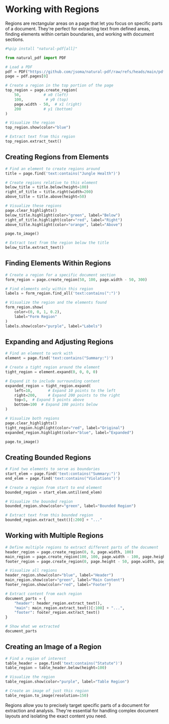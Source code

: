 # Working with Regions

Regions are rectangular areas on a page that let you focus on specific parts of a document. They're perfect for extracting text from defined areas, finding elements within certain boundaries, and working with document sections.

```python
#%pip install "natural-pdf[all]"
```

```python
from natural_pdf import PDF

# Load a PDF
pdf = PDF("https://github.com/jsoma/natural-pdf/raw/refs/heads/main/pdfs/01-practice.pdf")
page = pdf.pages[0]

# Create a region in the top portion of the page
top_region = page.create_region(
    50,          # x0 (left)
    100,          # y0 (top)
    page.width - 50,  # x1 (right)
    200          # y1 (bottom)
)

# Visualize the region
top_region.show(color="blue")
```

```python
# Extract text from this region
top_region.extract_text()
```

## Creating Regions from Elements

```python
# Find an element to create regions around
title = page.find('text:contains("Jungle Health")')

# Create regions relative to this element
below_title = title.below(height=100)
right_of_title = title.right(width=200) 
above_title = title.above(height=50)

# Visualize these regions
page.clear_highlights()
below_title.highlight(color="green", label="Below")
right_of_title.highlight(color="red", label="Right")
above_title.highlight(color="orange", label="Above")

page.to_image()
```

```python
# Extract text from the region below the title
below_title.extract_text()
```

## Finding Elements Within Regions

```python
# Create a region for a specific document section
form_region = page.create_region(50, 100, page.width - 50, 300)

# Find elements only within this region
labels = form_region.find_all('text:contains(":")') 

# Visualize the region and the elements found
form_region.show(
    color=(0, 0, 1, 0.2),
    label="Form Region"
)
labels.show(color="purple", label="Labels")
```

## Expanding and Adjusting Regions

```python
# Find an element to work with
element = page.find('text:contains("Summary:")')

# Create a tight region around the element
tight_region = element.expand(0, 0, 0, 0)

# Expand it to include surrounding content
expanded_region = tight_region.expand(
    left=10,       # Expand 10 points to the left
    right=200,     # Expand 200 points to the right
    top=5,  # Expand 5 points above
    bottom=100  # Expand 100 points below
)

# Visualize both regions
page.clear_highlights()
tight_region.highlight(color="red", label="Original")
expanded_region.highlight(color="blue", label="Expanded")

page.to_image()
```

## Creating Bounded Regions

```python
# Find two elements to serve as boundaries
start_elem = page.find('text:contains("Summary:")')
end_elem = page.find('text:contains("Violations")')

# Create a region from start to end element
bounded_region = start_elem.until(end_elem)

# Visualize the bounded region
bounded_region.show(color="green", label="Bounded Region")

# Extract text from this bounded region
bounded_region.extract_text()[:200] + "..."
```

## Working with Multiple Regions

```python
# Define multiple regions to extract different parts of the document
header_region = page.create_region(0, 0, page.width, 100)
main_region = page.create_region(100, 100, page.width - 100, page.height - 150)
footer_region = page.create_region(0, page.height - 50, page.width, page.height)

# Visualize all regions
header_region.show(color="blue", label="Header")
main_region.show(color="green", label="Main Content")
footer_region.show(color="red", label="Footer")

# Extract content from each region
document_parts = {
    "header": header_region.extract_text(),
    "main": main_region.extract_text()[:100] + "...",
    "footer": footer_region.extract_text()
}

# Show what we extracted
document_parts
```

## Creating an Image of a Region

```python
# Find a region of interest
table_header = page.find('text:contains("Statute")')
table_region = table_header.below(height=100)

# Visualize the region
table_region.show(color="purple", label="Table Region")

# Create an image of just this region
table_region.to_image(resolution=150)
```

Regions allow you to precisely target specific parts of a document for extraction and analysis. They're essential for handling complex document layouts and isolating the exact content you need. 